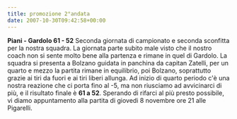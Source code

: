 ```yaml
---
title: promozione 2°andata
date: 2007-10-30T09:42:58+00:00
---
```

**Piani - Gardolo 61 - 52** Seconda giornata di campionato e seconda sconfitta per la nostra squadra. La giornata parte subito male visto che il nostro coach non si sente molto bene alla partenza e rimane in quel di Gardolo. La squadra si presenta a Bolzano guidata in panchina da capitan Zatelli, per un quarto e mezzo la partita rimane in equilibrio, poi Bolzano, soprattutto grazie ai tiri da fuori e ai tiri liberi allunga. Ad inizio di quarto periodo c'è una nostra reazione che ci porta fino al -5, ma non riusciamo ad avvicinarci di più, e il risultato finale è **61 a 52**. Sperando di rifarci al più presto possibile, vi diamo appuntamento alla partita di giovedi 8 novembre ore 21 alle Pigarelli.